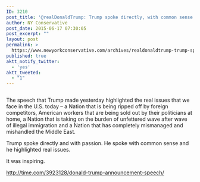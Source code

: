 ```yaml
---
ID: 3210
post_title: '@realDonaldTrump: Trump spoke directly, with common sense and passion and about the real issues &#8211; inspiring!'
author: NY Conservative
post_date: 2015-06-17 07:30:05
post_excerpt: ""
layout: post
permalink: >
  https://www.newyorkconservative.com/archives/realdonaldtrump-trump-spoke-directly-with-common-sense-and-passion-and-about-the-real-issues-inspiring/
published: true
aktt_notify_twitter:
  - 'yes'
aktt_tweeted:
  - "1"
---
```

<p><img src="http://www.newyorkconservative.com/wp-content/uploads/2015/06/061715_1129_realDonaldT1.png" alt=""/>
	</p><p>The speech that Trump made yesterday highlighted the real issues that we face in the U.S. today – a Nation that is being ripped off by foreign competitors, American workers that are being sold out by their politicians at home, a Nation that is taking on the burden of unfettered wave after wave of illegal immigration and a Nation that has completely mismanaged and mishandled the Middle East.
</p><p>Trump spoke directly and with passion. He spoke with common sense and he highlighted real issues. 
</p><p>It was inspiring.
</p><p><a href="http://time.com/3923128/donald-trump-announcement-speech/">http://time.com/3923128/donald-trump-announcement-speech/</a>
	</p>